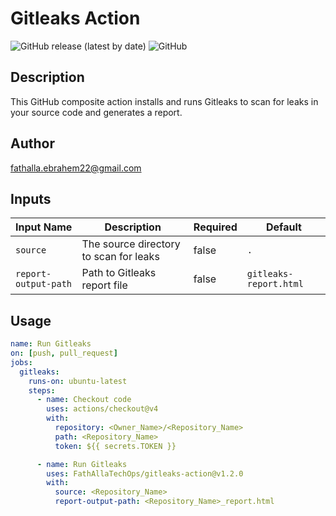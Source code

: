 # Gitleaks Action

![GitHub release (latest by date)](https://img.shields.io/github/v/release/FathAllaTechOps/gitleaks-action?label=Latest%20Release)
![GitHub](https://img.shields.io/github/license/FathAllaTechOps/gitleaks-action)


## Description

This GitHub composite action installs and runs Gitleaks to scan for leaks in your source code and generates a report.

## Author

[fathalla.ebrahem22@gmail.com](mailto:fathalla.ebrahem@gmail.com)

## Inputs

| Input Name       | Description                           | Required | Default                   |
|------------------|---------------------------------------|----------|---------------------------|
| `source`         | The source directory to scan for leaks| false    | `.`                       |
| `report-output-path` | Path to Gitleaks report file      | false    | `gitleaks-report.html`    |

## Usage

```yaml
name: Run Gitleaks
on: [push, pull_request]
jobs:
  gitleaks:
    runs-on: ubuntu-latest
    steps:
      - name: Checkout code
        uses: actions/checkout@v4
        with:
          repository: <Owner_Name>/<Repository_Name>
          path: <Repository_Name>
          token: ${{ secrets.TOKEN }}

      - name: Run Gitleaks
        uses: FathAllaTechOps/gitleaks-action@v1.2.0
        with:
          source: <Repository_Name>
          report-output-path: <Repository_Name>_report.html
```
